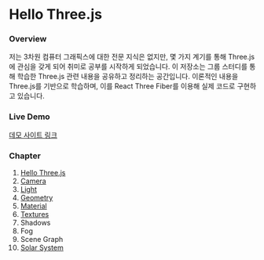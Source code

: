 # Hello Three.js

### Overview

저는 3차원 컴퓨터 그래픽스에 대한 전문 지식은 없지만, 몇 가지 계기를 통해 Three.js에 관심을 갖게 되어 취미로 공부를 시작하게 되었습니다. 이 저장소는 그룹 스터디를 통해 학습한 Three.js 관련 내용을 공유하고 정리하는 공간입니다. 이론적인 내용을 Three.js를 기반으로 학습하며, 이를 React Three Fiber를 이용해 실제 코드로 구현하고 있습니다.

### Live Demo

[데모 사이트 링크](https://jo-duchan.github.io/hello-three-js/)

### Chapter

1.  [Hello Three.js](https://0033.notion.site/Hello-Three-js-d407473b94314c38a2dc1698bf254539)
2.  [Camera](https://0033.notion.site/Cameras-9b817ec1a8324ed8a049b9411e96c6fa)
3.  [Light](https://0033.notion.site/Lights-774effa8b9094533aa9ddecd3c859c5f)
4.  [Geometry](https://0033.notion.site/Geometry-cd3b7e243ae54a108e8ddd253f9070a4)
5.  [Material](https://0033.notion.site/Material-b2780d053579474dba0677460cd750f2)
6.  [Textures](https://0033.notion.site/Textures-790306c8bb504eb2996a34d0f7fd47d3)
7.  Shadows
8.  Fog
9.  Scene Graph
10. [Solar System](https://0033.notion.site/Solar-System-67102320ef3841ddb52e85d7ef45f602)
